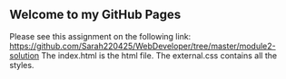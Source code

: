 ## Welcome to my GitHub Pages

Please see this assignment on the following link: https://github.com/Sarah220425/WebDeveloper/tree/master/module2-solution
The index.html is the html file.
The external.css contains all the styles.
